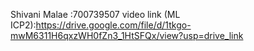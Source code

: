 Shivani Malae :700739507 
video link (ML ICP2):https://drive.google.com/file/d/1tkgo-mwM6311H6qxzWH0fZn3_1HtSFQx/view?usp=drive_link

